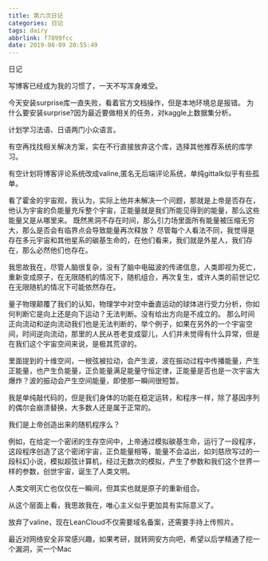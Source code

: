 ```yaml
---
title: 第六次日记
categories: 日记
tags: dairy
abbrlink: f7899fcc
date: 2019-08-09 20:55:49
---
```

日记
<!--more-->
写博客已经成为我的习惯了，一天不写浑身难受。

今天安装surprise库一直失败，看着官方文档操作，但是本地环境总是报错。
为什么要安装surprise?因为最近要做相关的任务，对kaggle上数据集分析。
	
计划学习法语、日语两门小众语言。

有空再找找相关解决方案，实在不行直接放弃这个库，选择其他推荐系统的库学习。

有空计划将博客评论系统改成valine,匿名无后端评论系统，单纯gittalk似乎有些孤单。


看了霍金的宇宙观，我认为，实际上他并未解决一个问题，那就是上帝是否存在，他认为宇宙的负能量充斥整个宇宙，正能量就是我们所能见得到的能量，那么这些能量又是从哪里来。
既然黑洞不存在时间，那么引力场里面所有能量被压缩无穷大，那么是否会有临界点会导致能量再次释放？
尽管每个人看法不同，我觉得是存在多元宇宙和其他星系的碳基生命的，在他们看来，我们就是外星人，我们存在，那么必然他们也存在。

我思故我在，尽管人脑很复杂，没有了脑中电磁波的传递信息，人类即视为死亡，重新变成原子，在无限随机的情况下，随机组合，再次复生，或许人类的前世记忆在无限随机的情况下可能依然存在。

量子物理颠覆了我们的认知，物理学中对空中垂直运动的球体进行受力分析，你如何判断它是向上还是向下运动？无法判断。没有给出方向是不成立的。
那么时间正向流动和逆向流动我们也是无法判断的，举个例子，如果在另外的一个宇宙空间，时间逆向流动，那里的人民从苍老变成婴儿，人们并未觉得有什么异常，但是在我们这个宇宙空间来说，是极其荒谬的。

里面提到的十维空间，一根弦被拉动，会产生波，波在振动过程中传播能量，产生正能量，也产生负能量，正负能量满足能量守恒定律，正能量是否也是一次宇宙大爆炸？波的振动会产生空间能量，即使那一瞬间很短暂。

我是单纯敲代码的，但是我们身体的功能在稳定运转，和程序一样，除了基因序列的偶尔会崩溃替换，大多数人还是属于正常的。

我们是上帝创造出来的随机程序么？

例如，在给定一个密闭的生存空间中，上帝通过模拟碳基生命，运行了一段程序，这段程序创造了这个密闭宇宙，正负能量相等，能量不会溢出，如刘慈欣写过的一段科幻小说，模拟超弦计算机，经过无数次的模拟，产生了参数和我们这个世界一样的参数，创世宇宙，诞生了人类文明。

人类文明灭亡也仅仅在一瞬间，但其实也就是原子的重新组合。

从这个层面上看，我思故我在，唯心主义似乎更加具有实际意义了。


放弃了valine，现在LeanCloud不仅需要域名备案，还需要手持上传照片。

最近对网络安全非常感兴趣，如果考研，就转网安方向吧，希望以后学精通了挖一个漏洞，买一个Mac